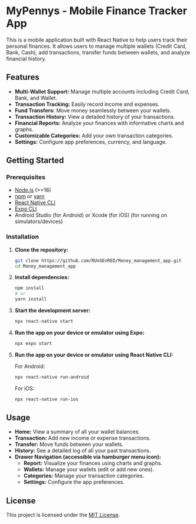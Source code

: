 # MyPennys - Mobile Finance Tracker App

This is a mobile application built with React Native to help users track their personal finances. It allows users to manage multiple wallets (Credit Card, Bank, Cash), add transactions, transfer funds between wallets, and analyze financial history.

## Features

- **Multi-Wallet Support:** Manage multiple accounts including Credit Card, Bank, and Wallet.
- **Transaction Tracking:** Easily record income and expenses.
- **Fund Transfers:** Move money seamlessly between your wallets.
- **Transaction History:** View a detailed history of your transactions.
- **Financial Reports:** Analyze your finances with informative charts and graphs.
- **Customizable Categories:** Add your own transaction categories.
- **Settings:** Configure app preferences, currency, and language.

## Getting Started

### Prerequisites

- [Node.js](https://nodejs.org/) (>=16)
- [npm](https://www.npmjs.com/) or [yarn](https://yarnpkg.com/)
- [React Native CLI](https://reactnative.dev/docs/environment-setup)
- [Expo CLI](https://docs.expo.dev/build-reference/variables/)
- Android Studio (for Android) or Xcode (for iOS) (for running on simulators/devices)

### Installation

1. **Clone the repository:**

   ```bash
   git clone https://github.com/RUnGEnRED/Money_management_app.git
   cd Money_management_app
   ```

2. **Install dependencies:**

   ```bash
   npm install
   # or
   yarn install
   ```

3. **Start the development server:**

   ```bash
   npx react-native start
   ```

4. **Run the app on your device or emulator using Expo:**

   ```bash
   npx expo start
   ```

5. **Run the app on your device or emulator using React Native CLI:**

   For Android:

   ```bash
   npx react-native run-android
   ```

   For iOS:

   ```bash
   npx react-native run-ios
   ```

## Usage

- **Home:** View a summary of all your wallet balances.
- **Transaction:** Add new income or expense transactions.
- **Transfer:** Move funds between your wallets.
- **History:** See a detailed log of all your past transactions.
- **Drawer Navigation (accessible via hamburger menu icon):**
  - **Report:** Visualize your finances using charts and graphs.
  - **Wallets:** Manage your wallets (edit or add new ones).
  - **Categories:** Manage your transaction categories.
  - **Settings:** Configure the app preferences.

## License

This project is licensed under the [MIT License](LICENSE).
